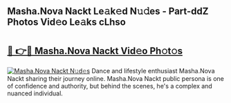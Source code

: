 ## Masha.Nova Nackt Le𝚊k𝚎d N𝚞𝚍es - Part-ddZ Photos Vid𝚎o Le𝚊ks cLhso

# <h2><a href="http://fb2ugj.evod.top/?m=Masha.Nova+Nackt">🔗 👉🔴 Masha.Nova Nackt Vid𝚎o Ph𝚘t𝚘s</a></h2>

[![Masha.Nova Nackt N𝚞d𝚎s](https://i.imgur.com/8V9OHl7.gif)](http://fb2ugj.evod.top/?m=Masha.Nova+Nackt)
Dance and lifestyle enthusiast Masha.Nova Nackt sharing their journey online. Masha.Nova Nackt public persona is one of confidence and authority, but behind the scenes, he's a complex and nuanced individual. 
